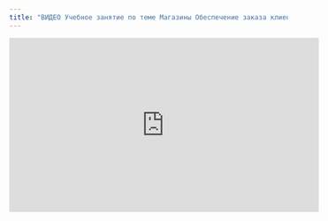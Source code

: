 ```yaml
---
title: "ВИДЕО Учебное занятие по теме Магазины Обеспечение заказа клиента способом заказа на перемещение"
---
```


<iframe width="560" height="315" src="https://www.youtube.com/embed/dUAXWqLZLMw" title="YouTube video player" frameborder="0" allow="accelerometer; autoplay; clipboard-write; encrypted-media; gyroscope; picture-in-picture; web-share" allowfullscreen></iframe>